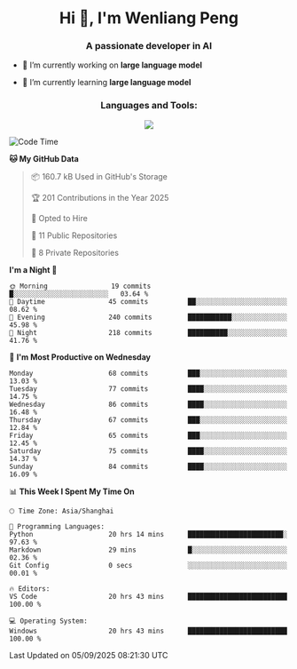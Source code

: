 <h1 align="center">Hi 👋, I'm Wenliang Peng</h1>
<h3 align="center">A passionate developer in AI</h3>

- 🔭 I’m currently working on **large language model**

- 🌱 I’m currently learning **large language model**

<!-- <h3 align="left">Connect with me:</h3> -->
<!-- <p align="left">
</p> -->

<h3 align="center">Languages and Tools:</h3>
<p align="center">
  <a href="https://skillicons.dev">
    <img src="https://skillicons.dev/icons?i=cpp,ros,docker,azure,git,linux,py,pytorch,cmake,githubactions,powershell,md&perline=6" />
  </a>
</p>


<!-- <p><img align="center" src="https://github-readme-stats.vercel.app/api/top-langs?username=bpwl0121&show_icons=true&locale=en&layout=compact" alt="bpwl0121" /></p> -->

<!-- <p><img align="center" src="https://github-readme-streak-stats.herokuapp.com/?user=bpwl0121&" alt="bpwl0121" /></p> -->

<!--START_SECTION:waka-->
![Code Time](http://img.shields.io/badge/Code%20Time-403%20hrs%2037%20mins-blue)

**🐱 My GitHub Data** 

> 📦 160.7 kB Used in GitHub's Storage 
 > 
> 🏆 201 Contributions in the Year 2025
 > 
> 💼 Opted to Hire
 > 
> 📜 11 Public Repositories 
 > 
> 🔑 8 Private Repositories 
 > 
**I'm a Night 🦉** 

```text
🌞 Morning                19 commits          █░░░░░░░░░░░░░░░░░░░░░░░░   03.64 % 
🌆 Daytime                45 commits          ██░░░░░░░░░░░░░░░░░░░░░░░   08.62 % 
🌃 Evening                240 commits         ███████████░░░░░░░░░░░░░░   45.98 % 
🌙 Night                  218 commits         ██████████░░░░░░░░░░░░░░░   41.76 % 
```
📅 **I'm Most Productive on Wednesday** 

```text
Monday                   68 commits          ███░░░░░░░░░░░░░░░░░░░░░░   13.03 % 
Tuesday                  77 commits          ████░░░░░░░░░░░░░░░░░░░░░   14.75 % 
Wednesday                86 commits          ████░░░░░░░░░░░░░░░░░░░░░   16.48 % 
Thursday                 67 commits          ███░░░░░░░░░░░░░░░░░░░░░░   12.84 % 
Friday                   65 commits          ███░░░░░░░░░░░░░░░░░░░░░░   12.45 % 
Saturday                 75 commits          ████░░░░░░░░░░░░░░░░░░░░░   14.37 % 
Sunday                   84 commits          ████░░░░░░░░░░░░░░░░░░░░░   16.09 % 
```


📊 **This Week I Spent My Time On** 

```text
🕑︎ Time Zone: Asia/Shanghai

💬 Programming Languages: 
Python                   20 hrs 14 mins      ████████████████████████░   97.63 % 
Markdown                 29 mins             █░░░░░░░░░░░░░░░░░░░░░░░░   02.36 % 
Git Config               0 secs              ░░░░░░░░░░░░░░░░░░░░░░░░░   00.01 % 

🔥 Editors: 
VS Code                  20 hrs 43 mins      █████████████████████████   100.00 % 

💻 Operating System: 
Windows                  20 hrs 43 mins      █████████████████████████   100.00 % 
```


 Last Updated on 05/09/2025 08:21:30 UTC
<!--END_SECTION:waka-->
